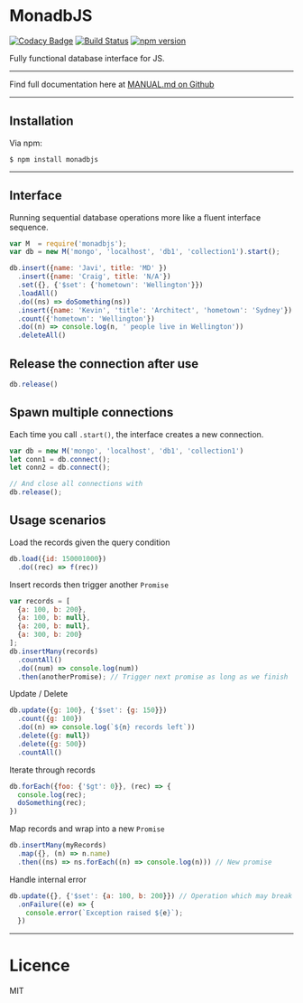 # MonadbJS

[![Codacy Badge](https://api.codacy.com/project/badge/Grade/7391808872d841d6ae927df05a22daf3)](https://www.codacy.com/app/tao/monadb?utm_source=github.com&amp;utm_medium=referral&amp;utm_content=starcolon/monadb&amp;utm_campaign=Badge_Grade)
[![Build Status](https://travis-ci.org/starcolon/monadb.svg?branch=master)](https://travis-ci.org/starcolon/monadb)
[![npm version](https://badge.fury.io/js/monadbjs.svg)](https://badge.fury.io/js/monadbjs)

Fully functional database interface for JS.

---

Find full documentation here at [MANUAL.md on Github](https://github.com/starcolon/monadb/blob/master/MANUAL.md)

---

## Installation

Via npm:

```
$ npm install monadbjs
```

---

## Interface

Running sequential database operations more like a fluent interface sequence.

```javascript
var M  = require('monadbjs');
var db = new M('mongo', 'localhost', 'db1', 'collection1').start();

db.insert({name: 'Javi', title: 'MD' })
  .insert({name: 'Craig', title: 'N/A'})
  .set({}, {'$set': {'hometown': 'Wellington'}})
  .loadAll()
  .do((ns) => doSomething(ns))
  .insert({name: 'Kevin', 'title': 'Architect', 'hometown': 'Sydney'})
  .count({'hometown': 'Wellington'})
  .do((n) => console.log(n, ' people live in Wellington'))
  .deleteAll()
```

## Release the connection after use

```javascript
db.release()
```

## Spawn multiple connections

Each time you call `.start()`, the interface creates a new connection.

```javascript
var db = new M('mongo', 'localhost', 'db1', 'collection1')
let conn1 = db.connect();
let conn2 = db.connect();

// And close all connections with
db.release();
```

## Usage scenarios

Load the records given the query condition

```javascript
db.load({id: 150001000})
  .do((rec) => f(rec))
```

Insert records then trigger another `Promise`

```javascript
var records = [
  {a: 100, b: 200},
  {a: 100, b: null},
  {a: 200, b: null},
  {a: 300, b: 200}
];
db.insertMany(records)
  .countAll()
  .do((num) => console.log(num))
  .then(anotherPromise); // Trigger next promise as long as we finish
```

Update / Delete 

```javascript
db.update({g: 100}, {'$set': {g: 150}})
  .count({g: 100})
  .do((n) => console.log(`${n} records left`))
  .delete({g: null})
  .delete({g: 500})
  .countAll()
```

Iterate through records

```javascript
db.forEach({foo: {'$gt': 0}}, (rec) => {
  console.log(rec);
  doSomething(rec);
})
```

Map records and wrap into a new `Promise`

```javascript
db.insertMany(myRecords)
  .map({}, (n) => n.name)
  .then((ns) => ns.forEach((n) => console.log(n))) // New promise
```

Handle internal error

```javascript
db.update({}, {'$set': {a: 100, b: 200}}) // Operation which may break
  .onFailure((e) => {
    console.error(`Exception raised ${e}`);
  })
```

---

# Licence

MIT